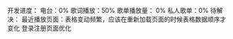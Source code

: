 开发进度：
    电台：0%
    歌词播放：50%
    歌单播放量： 0%
    私人歌单：0%
待解决：
    最近播放页面：表格变动频繁，应该在重新加载页面的时候表格数据顺序才变化
    登录注册页面优化

